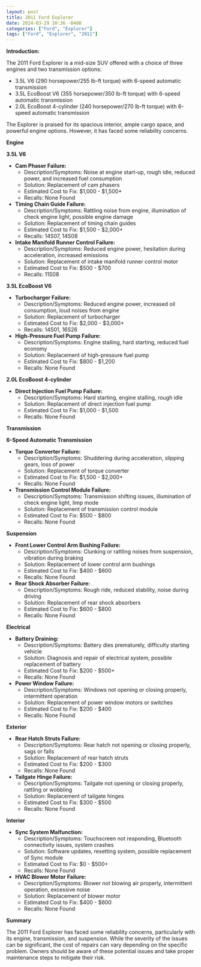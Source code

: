 ```yaml
---
layout: post
title: 2011 Ford Explorer
date: 2024-03-29 10:36 -0400
categories: ["Ford", "Explorer"]
tags: ["Ford", "Explorer", "2011"]
---
```

**Introduction:**

The 2011 Ford Explorer is a mid-size SUV offered with a choice of three engines and two transmission options:

* 3.5L V6 (290 horsepower/255 lb-ft torque) with 6-speed automatic transmission
* 3.5L EcoBoost V6 (355 horsepower/350 lb-ft torque) with 6-speed automatic transmission
* 2.0L EcoBoost 4-cylinder (240 horsepower/270 lb-ft torque) with 6-speed automatic transmission

The Explorer is praised for its spacious interior, ample cargo space, and powerful engine options. However, it has faced some reliability concerns.

**Engine**

**3.5L V6**

* **Cam Phaser Failure:**
    * Description/Symptoms: Noise at engine start-up, rough idle, reduced power, and increased fuel consumption
    * Solution: Replacement of cam phasers
    * Estimated Cost to Fix: $1,000 - $1,500+
    * Recalls: None Found
* **Timing Chain Guide Failure:**
    * Description/Symptoms: Rattling noise from engine, illumination of check engine light, possible engine damage
    * Solution: Replacement of timing chain guides
    * Estimated Cost to Fix: $1,500 - $2,000+
    * Recalls: 14S07, 14S08
* **Intake Manifold Runner Control Failure:**
    * Description/Symptoms: Reduced engine power, hesitation during acceleration, increased emissions
    * Solution: Replacement of intake manifold runner control motor
    * Estimated Cost to Fix: $500 - $700
    * Recalls: 11S08

**3.5L EcoBoost V6**

* **Turbocharger Failure:**
    * Description/Symptoms: Reduced engine power, increased oil consumption, loud noises from engine
    * Solution: Replacement of turbocharger
    * Estimated Cost to Fix: $2,000 - $3,000+
    * Recalls: 14S01, 16S26
* **High-Pressure Fuel Pump Failure:**
    * Description/Symptoms: Engine stalling, hard starting, reduced fuel economy
    * Solution: Replacement of high-pressure fuel pump
    * Estimated Cost to Fix: $800 - $1,200
    * Recalls: None Found

**2.0L EcoBoost 4-cylinder**

* **Direct Injection Fuel Pump Failure:**
    * Description/Symptoms: Hard starting, engine stalling, rough idle
    * Solution: Replacement of direct injection fuel pump
    * Estimated Cost to Fix: $1,000 - $1,500
    * Recalls: None Found

**Transmission**

**6-Speed Automatic Transmission**

* **Torque Converter Failure:**
    * Description/Symptoms: Shuddering during acceleration, slipping gears, loss of power
    * Solution: Replacement of torque converter
    * Estimated Cost to Fix: $1,500 - $2,000+
    * Recalls: None Found
* **Transmission Control Module Failure:**
    * Description/Symptoms: Transmission shifting issues, illumination of check engine light, limp mode
    * Solution: Replacement of transmission control module
    * Estimated Cost to Fix: $500 - $800
    * Recalls: None Found

**Suspension**

* **Front Lower Control Arm Bushing Failure:**
    * Description/Symptoms: Clunking or rattling noises from suspension, vibration during braking
    * Solution: Replacement of lower control arm bushings
    * Estimated Cost to Fix: $400 - $600
    * Recalls: None Found
* **Rear Shock Absorber Failure:**
    * Description/Symptoms: Rough ride, reduced stability, noise during driving
    * Solution: Replacement of rear shock absorbers
    * Estimated Cost to Fix: $600 - $800
    * Recalls: None Found

**Electrical**

* **Battery Draining:**
    * Description/Symptoms: Battery dies prematurely, difficulty starting vehicle
    * Solution: Diagnosis and repair of electrical system, possible replacement of battery
    * Estimated Cost to Fix: $200 - $500+
    * Recalls: None Found
* **Power Window Failure:**
    * Description/Symptoms: Windows not opening or closing properly, intermittent operation
    * Solution: Replacement of power window motors or switches
    * Estimated Cost to Fix: $200 - $400
    * Recalls: None Found

**Exterior**

* **Rear Hatch Struts Failure:**
    * Description/Symptoms: Rear hatch not opening or closing properly, sags or falls
    * Solution: Replacement of rear hatch struts
    * Estimated Cost to Fix: $200 - $300
    * Recalls: None Found
* **Tailgate Hinge Failure:**
    * Description/Symptoms: Tailgate not opening or closing properly, rattling or wobbling
    * Solution: Replacement of tailgate hinges
    * Estimated Cost to Fix: $300 - $500
    * Recalls: None Found

**Interior**

* **Sync System Malfunction:**
    * Description/Symptoms: Touchscreen not responding, Bluetooth connectivity issues, system crashes
    * Solution: Software updates, resetting system, possible replacement of Sync module
    * Estimated Cost to Fix: $0 - $500+
    * Recalls: None Found
* **HVAC Blower Motor Failure:**
    * Description/Symptoms: Blower not blowing air properly, intermittent operation, excessive noise
    * Solution: Replacement of blower motor
    * Estimated Cost to Fix: $400 - $600
    * Recalls: None Found

**Summary**

The 2011 Ford Explorer has faced some reliability concerns, particularly with its engine, transmission, and suspension. While the severity of the issues can be significant, the cost of repairs can vary depending on the specific problem. Owners should be aware of these potential issues and take proper maintenance steps to mitigate their risk.
